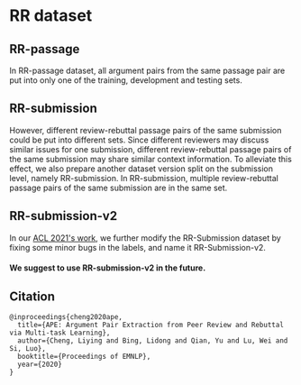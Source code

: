 # RR dataset

## RR-passage
In RR-passage dataset, all argument pairs from the same passage pair are put into only one of the training, development and testing sets. 

## RR-submission
However, different review-rebuttal passage pairs of the same submission could be put into different sets.
Since different reviewers may discuss similar issues for one submission, different review-rebuttal passage pairs of the same submission may share similar context information.
To alleviate this effect, we also prepare another dataset version split on the submission level, namely RR-submission.
In RR-submission, multiple review-rebuttal passage pairs of the same submission are in the same set.

## RR-submission-v2
In our [ACL 2021's work](https://aclanthology.org/2021.acl-long.496.pdf), we further modify the RR-Submission dataset by fixing some minor bugs in the labels, and name it RR-Submission-v2.
#### We suggest to use RR-submission-v2 in the future.


## Citation
```
@inproceedings{cheng2020ape,
  title={APE: Argument Pair Extraction from Peer Review and Rebuttal via Multi-task Learning},
  author={Cheng, Liying and Bing, Lidong and Qian, Yu and Lu, Wei and Si, Luo},
  booktitle={Proceedings of EMNLP},
  year={2020}
}
```
